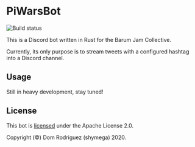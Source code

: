 # PiWarsBot

![Build status](https://github.com/shymega/PiWarsBot/workflows/Rust/badge.svg)

This is a Discord bot written in Rust for the Barum Jam Collective.

Currently, its only purpose is to stream tweets with a configured hashtag
into a Discord channel.

## Usage

Still in heavy development, stay tuned!

## License

This bot is [licensed][license] under the Apache License 2.0.

Copyright (&copy;) Dom Rodriguez (shymega) 2020.

[license]: /LICENSE

